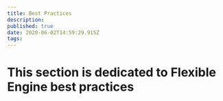 ```yaml
---
title: Best Practices
description: 
published: true
date: 2020-06-02T14:59:29.915Z
tags: 
---
```


# This section is dedicated to Flexible Engine best practices
